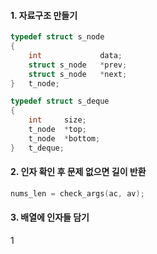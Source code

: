 #### 1. 자료구조 만들기
```C
typedef struct s_node
{
	int				data;
	struct s_node	*prev;
	struct s_node	*next;
}	t_node;

typedef struct s_deque
{
	int		size;
	t_node	*top;
	t_node	*bottom;
}	t_deque;
```
#### 2. 인자 확인 후 문제 없으면 길이 반환
```C
nums_len = check_args(ac, av);

```
#### 3. 배열에 인자들 담기
1